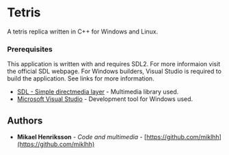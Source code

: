# Tetris
A tetris replica written in C++ for Windows and Linux.

### Prerequisites
This application is written with and requires SDL2. For more informaion visit the official SDL webpage. For Windows builders, Visual Studio is required to build the application. See links for more information.

* [SDL - Simple directmedia layer](https://www.libsdl.org/) - Multimedia library used.
* [Microsoft Visual Studio](https://www.visualstudio.com/) - Development tool for Windows used.


## Authors
* **Mikael Henriksson** - *Code and multimedia* - [https://github.com/miklhh](https://github.com/miklhh)
